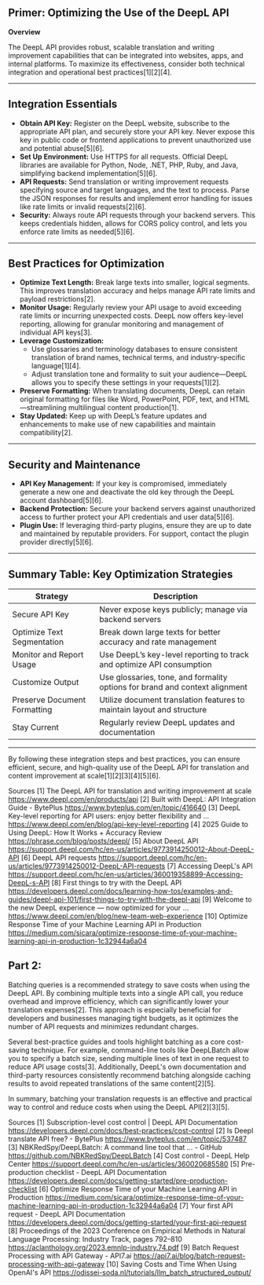 ## Primer: Optimizing the Use of the DeepL API

**Overview**

The DeepL API provides robust, scalable translation and writing improvement capabilities that can be integrated into websites, apps, and internal platforms. To maximize its effectiveness, consider both technical integration and operational best practices[1][2][4].

---

## **Integration Essentials**

- **Obtain API Key:** Register on the DeepL website, subscribe to the appropriate API plan, and securely store your API key. Never expose this key in public code or frontend applications to prevent unauthorized use and potential abuse[5][6].
- **Set Up Environment:** Use HTTPS for all requests. Official DeepL libraries are available for Python, Node, .NET, PHP, Ruby, and Java, simplifying backend implementation[5][6].
- **API Requests:** Send translation or writing improvement requests specifying source and target languages, and the text to process. Parse the JSON responses for results and implement error handling for issues like rate limits or invalid requests[2][6].
- **Security:** Always route API requests through your backend servers. This keeps credentials hidden, allows for CORS policy control, and lets you enforce rate limits as needed[5][6].

---

## **Best Practices for Optimization**

- **Optimize Text Length:** Break large texts into smaller, logical segments. This improves translation accuracy and helps manage API rate limits and payload restrictions[2].
- **Monitor Usage:** Regularly review your API usage to avoid exceeding rate limits or incurring unexpected costs. DeepL now offers key-level reporting, allowing for granular monitoring and management of individual API keys[3].
- **Leverage Customization:**
  - Use glossaries and terminology databases to ensure consistent translation of brand names, technical terms, and industry-specific language[1][4].
  - Adjust translation tone and formality to suit your audience—DeepL allows you to specify these settings in your requests[1][2].
- **Preserve Formatting:** When translating documents, DeepL can retain original formatting for files like Word, PowerPoint, PDF, text, and HTML—streamlining multilingual content production[1].
- **Stay Updated:** Keep up with DeepL’s feature updates and enhancements to make use of new capabilities and maintain compatibility[2].

---

## **Security and Maintenance**

- **API Key Management:** If your key is compromised, immediately generate a new one and deactivate the old key through the DeepL account dashboard[5][6].
- **Backend Protection:** Secure your backend servers against unauthorized access to further protect your API credentials and user data[5][6].
- **Plugin Use:** If leveraging third-party plugins, ensure they are up to date and maintained by reputable providers. For support, contact the plugin provider directly[5][6].

---

## **Summary Table: Key Optimization Strategies**

| Strategy                        | Description                                                                                 |
|----------------------------------|---------------------------------------------------------------------------------------------|
| Secure API Key                   | Never expose keys publicly; manage via backend servers                                       |
| Optimize Text Segmentation       | Break down large texts for better accuracy and rate management                               |
| Monitor and Report Usage         | Use DeepL’s key-level reporting to track and optimize API consumption                        |
| Customize Output                 | Use glossaries, tone, and formality options for brand and context alignment                 |
| Preserve Document Formatting     | Utilize document translation features to maintain layout and structure                       |
| Stay Current                     | Regularly review DeepL updates and documentation                                             |

---

By following these integration steps and best practices, you can ensure efficient, secure, and high-quality use of the DeepL API for translation and content improvement at scale[1][2][3][4][5][6].

Sources
[1] The DeepL API for translation and writing improvement at scale https://www.deepl.com/en/products/api
[2] Built with DeepL: API Integration Guide - BytePlus https://www.byteplus.com/en/topic/416640
[3] DeepL Key-level reporting for API users: enjoy better flexibility and ... https://www.deepl.com/en/blog/api-key-level-reporting
[4] 2025 Guide to Using DeepL: How It Works + Accuracy Review https://phrase.com/blog/posts/deepl/
[5] About DeepL API https://support.deepl.com/hc/en-us/articles/9773914250012-About-DeepL-API
[6] DeepL API requests https://support.deepl.com/hc/en-us/articles/9773914250012-DeepL-API-requests
[7] Accessing DeepL's API https://support.deepl.com/hc/en-us/articles/360019358899-Accessing-DeepL-s-API
[8] First things to try with the DeepL API https://developers.deepl.com/docs/learning-how-tos/examples-and-guides/deepl-api-101/first-things-to-try-with-the-deepl-api
[9] Welcome to the new DeepL experience — now optimized for your ... https://www.deepl.com/en/blog/new-team-web-experience
[10] Optimize Response Time of your Machine Learning API in Production https://medium.com/sicara/optimize-response-time-of-your-machine-learning-api-in-production-1c32944a6a04



## Part 2:
Batching queries is a recommended strategy to save costs when using the DeepL API. By combining multiple texts into a single API call, you reduce overhead and improve efficiency, which can significantly lower your translation expenses[2]. This approach is especially beneficial for developers and businesses managing tight budgets, as it optimizes the number of API requests and minimizes redundant charges.

Several best-practice guides and tools highlight batching as a core cost-saving technique. For example, command-line tools like DeepLBatch allow you to specify a batch size, sending multiple lines of text in one request to reduce API usage costs[3]. Additionally, DeepL's own documentation and third-party resources consistently recommend batching alongside caching results to avoid repeated translations of the same content[2][5].

In summary, batching your translation requests is an effective and practical way to control and reduce costs when using the DeepL API[2][3][5].

Sources
[1] Subscription-level cost control | DeepL API Documentation https://developers.deepl.com/docs/best-practices/cost-control
[2] Is Deepl translate API free? - BytePlus https://www.byteplus.com/en/topic/537487
[3] NBKRedSpy/DeepLBatch: A command line tool that ... - GitHub https://github.com/NBKRedSpy/DeepLBatch
[4] Cost control - DeepL Help Center https://support.deepl.com/hc/en-us/articles/360020685580
[5] Pre-production checklist - DeepL API Documentation https://developers.deepl.com/docs/getting-started/pre-production-checklist
[6] Optimize Response Time of your Machine Learning API in Production https://medium.com/sicara/optimize-response-time-of-your-machine-learning-api-in-production-1c32944a6a04
[7] Your first API request - DeepL API Documentation https://developers.deepl.com/docs/getting-started/your-first-api-request
[8] Proceedings of the 2023 Conference on Empirical Methods in Natural Language Processing: Industry Track, pages 792–810 https://aclanthology.org/2023.emnlp-industry.74.pdf
[9] Batch Request Processing with API Gateway - API7.ai https://api7.ai/blog/batch-request-processing-with-api-gateway
[10] Saving Costs and Time When Using OpenAI's API https://odissei-soda.nl/tutorials/llm_batch_structured_output/
